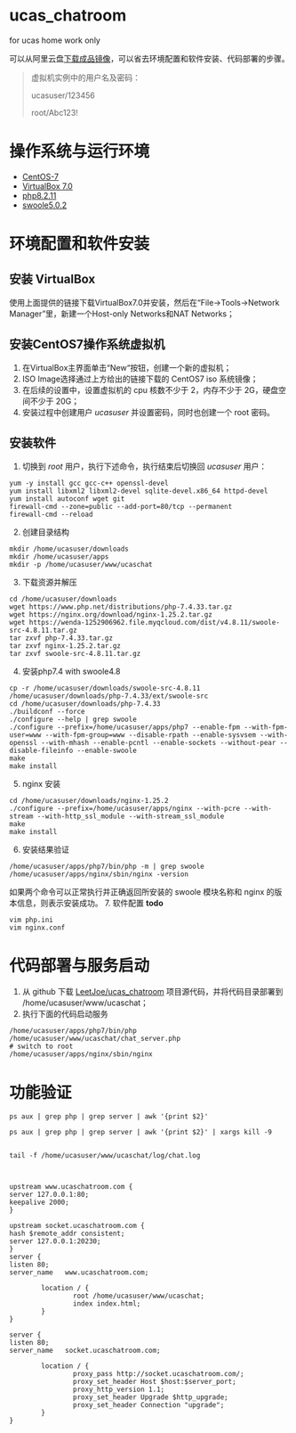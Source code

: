 # ucas_chatroom
for ucas home work only

可以从阿里云盘[下载成品镜像](https://www.adrive.com)，可以省去环境配置和软件安装、代码部署的步骤。
> 虚拟机实例中的用户名及密码：
> 
> ucasuser/123456
> 
> root/Abc123!

# 操作系统与运行环境
* [CentOS-7](https://mirrors.tuna.tsinghua.edu.cn/centos/7.9.2009/isos/x86_64/CentOS-7-x86_64-Everything-2009.iso)
* [VirtualBox 7.0](https://www.virtualbox.org/wiki/Downloads)
* [php8.2.11](https://www.php.net/distributions/php-8.2.11.tar.gz)
* [swoole5.0.2](https://wenda-1252906962.file.myqcloud.com/dist/swoole-src-5.0.2.tar.gz)

# 环境配置和软件安装

## 安装 VirtualBox
使用上面提供的链接下载VirtualBox7.0并安装，然后在“File->Tools->Network Manager”里，新建一个Host-only Networks和NAT Networks；
## 安装CentOS7操作系统虚拟机
1. 在VirtualBox主界面单击“New“按钮，创建一个新的虚拟机；
2. ISO Image选择通过上方给出的链接下载的 CentOS7 iso 系统镜像；
3. 在后续的设置中，设置虚拟机的 cpu 核数不少于 2，内存不少于 2G，硬盘空间不少于 20G；
4. 安装过程中创建用户 *ucasuser* 并设置密码，同时也创建一个 root 密码。
## 安装软件
1. 切换到 *root* 用户，执行下述命令，执行结束后切换回 *ucasuser* 用户：
```
yum -y install gcc gcc-c++ openssl-devel
yum install libxml2 libxml2-devel sqlite-devel.x86_64 httpd-devel
yum install autoconf wget git
firewall-cmd --zone=public --add-port=80/tcp --permanent 
firewall-cmd --reload 
```
2. 创建目录结构
```
mkdir /home/ucasuser/downloads
mkdir /home/ucasuser/apps
mkdir -p /home/ucasuser/www/ucaschat
```
3. 下载资源并解压
```
cd /home/ucasuser/downloads
wget https://www.php.net/distributions/php-7.4.33.tar.gz
wget https://nginx.org/download/nginx-1.25.2.tar.gz
wget https://wenda-1252906962.file.myqcloud.com/dist/v4.8.11/swoole-src-4.8.11.tar.gz
tar zxvf php-7.4.33.tar.gz
tar zxvf nginx-1.25.2.tar.gz
tar zxvf swoole-src-4.8.11.tar.gz
```
4. 安装php7.4 with swoole4.8
```
cp -r /home/ucasuser/downloads/swoole-src-4.8.11 /home/ucasuser/downloads/php-7.4.33/ext/swoole-src
cd /home/ucasuser/downloads/php-7.4.33
./buildconf --force
./configure --help | grep swoole
./configure --prefix=/home/ucasuser/apps/php7 --enable-fpm --with-fpm-user=www --with-fpm-group=www --disable-rpath --enable-sysvsem --with-openssl --with-mhash --enable-pcntl --enable-sockets --without-pear --disable-fileinfo --enable-swoole
make
make install
```
5. nginx 安装
```
cd /home/ucasuser/downloads/nginx-1.25.2
./configure --prefix=/home/ucasuser/apps/nginx --with-pcre --with-stream --with-http_ssl_module --with-stream_ssl_module
make
make install
```
6. 安装结果验证
```
/home/ucasuser/apps/php7/bin/php -m | grep swoole
/home/ucasuser/apps/nginx/sbin/nginx -version
```
如果两个命令可以正常执行并正确返回所安装的 swoole 模块名称和 nginx 的版本信息，则表示安装成功。
7. 软件配置 **todo**
```
vim php.ini
vim nginx.conf
```


# 代码部署与服务启动
1. 从 github 下载 [LeetJoe/ucas_chatroom](https://github.com/LeetJoe/ucas_chatroom) 项目源代码，并将代码目录部署到 /home/ucasuser/www/ucaschat；
2. 执行下面的代码启动服务
```
/home/ucasuser/apps/php7/bin/php /home/ucasuser/www/ucaschat/chat_server.php
# switch to root
/home/ucasuser/apps/nginx/sbin/nginx
```


# 功能验证



```
ps aux | grep php | grep server | awk '{print $2}'

ps aux | grep php | grep server | awk '{print $2}' | xargs kill -9


tail -f /home/ucasuser/www/ucaschat/log/chat.log



upstream www.ucaschatroom.com {
server 127.0.0.1:80;
keepalive 2000;
}

upstream socket.ucaschatroom.com {
hash $remote_addr consistent;
server 127.0.0.1:20230;
}
server {
listen 80;
server_name   www.ucaschatroom.com;

        location / {
                root /home/ucasuser/www/ucaschat;
                index index.html;
        }
}

server {
listen 80;
server_name   socket.ucaschatroom.com;

        location / {
                proxy_pass http://socket.ucaschatroom.com/;
                proxy_set_header Host $host:$server_port;
                proxy_http_version 1.1;
                proxy_set_header Upgrade $http_upgrade;
                proxy_set_header Connection "upgrade";
        }
}

```





